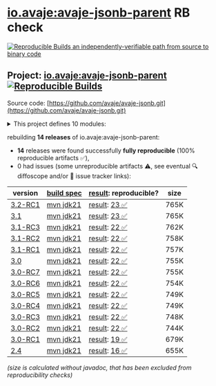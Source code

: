 [io.avaje:avaje-jsonb-parent](https://central.sonatype.com/artifact/io.avaje/avaje-jsonb-parent/versions) RB check
=======

[![Reproducible Builds](https://reproducible-builds.org/images/logos/rb.svg) an independently-verifiable path from source to binary code](https://reproducible-builds.org/)

## Project: [io.avaje:avaje-jsonb-parent](https://central.sonatype.com/artifact/io.avaje/avaje-jsonb-parent/versions) [![Reproducible Builds](https://img.shields.io/endpoint?url=https://raw.githubusercontent.com/jvm-repo-rebuild/reproducible-central/master/content/io/avaje/jsonb/badge.json)](https://github.com/jvm-repo-rebuild/reproducible-central/blob/master/content/io/avaje/jsonb/README.md)

Source code: [https://github.com/avaje/avaje-jsonb.git](https://github.com/avaje/avaje-jsonb.git)

<details><summary>This project defines 10 modules:</summary>

* [io.avaje:avaje-json](https://central.sonatype.com/artifact/io.avaje/avaje-json/overview)
* [io.avaje:avaje-json-core](https://central.sonatype.com/artifact/io.avaje/avaje-json-core/overview)
* [io.avaje:avaje-json-node](https://central.sonatype.com/artifact/io.avaje/avaje-json-node/overview)
* [io.avaje:avaje-jsonb](https://central.sonatype.com/artifact/io.avaje/avaje-jsonb/overview)
* [io.avaje:avaje-jsonb-bom](https://central.sonatype.com/artifact/io.avaje/avaje-jsonb-bom/overview)
* [io.avaje:avaje-jsonb-generator](https://central.sonatype.com/artifact/io.avaje/avaje-jsonb-generator/overview)
* [io.avaje:avaje-jsonb-inject-plugin](https://central.sonatype.com/artifact/io.avaje/avaje-jsonb-inject-plugin/overview)
* [io.avaje:avaje-jsonb-jackson](https://central.sonatype.com/artifact/io.avaje/avaje-jsonb-jackson/overview)
* [io.avaje:avaje-jsonb-parent](https://central.sonatype.com/artifact/io.avaje/avaje-jsonb-parent/overview)
* [io.avaje:avaje-jsonb-spring-starter](https://central.sonatype.com/artifact/io.avaje/avaje-jsonb-spring-starter/overview)
</details>

rebuilding **14 releases** of io.avaje:avaje-jsonb-parent:
- **14** releases were found successfully **fully reproducible** (100% reproducible artifacts :white_check_mark:),
- 0 had issues (some unreproducible artifacts :warning:, see eventual :mag: diffoscope and/or :memo: issue tracker links):

| version | [build spec](/BUILDSPEC.md) | [result](https://reproducible-builds.org/docs/jvm/): reproducible? | size |
| -- | --------- | ------ | -- |
| [3.2-RC1](https://central.sonatype.com/artifact/io.avaje/avaje-jsonb-parent/3.2-RC1/pom) | [mvn jdk21](avaje-jsonb-3.2-RC1.buildspec) | [result](avaje-jsonb-parent-3.2-RC1.buildinfo): [23 :white_check_mark: ](avaje-jsonb-parent-3.2-RC1.buildcompare) | 765K |
| [3.1](https://central.sonatype.com/artifact/io.avaje/avaje-jsonb-parent/3.1/pom) | [mvn jdk21](avaje-jsonb-3.1.buildspec) | [result](avaje-jsonb-parent-3.1.buildinfo): [23 :white_check_mark: ](avaje-jsonb-parent-3.1.buildcompare) | 765K |
| [3.1-RC3](https://central.sonatype.com/artifact/io.avaje/avaje-jsonb-parent/3.1-RC3/pom) | [mvn jdk21](avaje-jsonb-3.1-RC3.buildspec) | [result](avaje-jsonb-parent-3.1-RC3.buildinfo): [22 :white_check_mark: ](avaje-jsonb-parent-3.1-RC3.buildcompare) | 762K |
| [3.1-RC2](https://central.sonatype.com/artifact/io.avaje/avaje-jsonb-parent/3.1-RC2/pom) | [mvn jdk21](avaje-jsonb-3.1-RC2.buildspec) | [result](avaje-jsonb-parent-3.1-RC2.buildinfo): [22 :white_check_mark: ](avaje-jsonb-parent-3.1-RC2.buildcompare) | 758K |
| [3.1-RC1](https://central.sonatype.com/artifact/io.avaje/avaje-jsonb-parent/3.1-RC1/pom) | [mvn jdk21](avaje-jsonb-3.1-RC1.buildspec) | [result](avaje-jsonb-parent-3.1-RC1.buildinfo): [22 :white_check_mark: ](avaje-jsonb-parent-3.1-RC1.buildcompare) | 757K |
| [3.0](https://central.sonatype.com/artifact/io.avaje/avaje-jsonb-parent/3.0/pom) | [mvn jdk21](avaje-jsonb-3.0.buildspec) | [result](avaje-jsonb-parent-3.0.buildinfo): [22 :white_check_mark: ](avaje-jsonb-parent-3.0.buildcompare) | 755K |
| [3.0-RC7](https://central.sonatype.com/artifact/io.avaje/avaje-jsonb-parent/3.0-RC7/pom) | [mvn jdk21](avaje-jsonb-3.0-RC7.buildspec) | [result](avaje-jsonb-parent-3.0-RC7.buildinfo): [22 :white_check_mark: ](avaje-jsonb-parent-3.0-RC7.buildcompare) | 755K |
| [3.0-RC6](https://central.sonatype.com/artifact/io.avaje/avaje-jsonb-parent/3.0-RC6/pom) | [mvn jdk21](avaje-jsonb-3.0-RC6.buildspec) | [result](avaje-jsonb-parent-3.0-RC6.buildinfo): [22 :white_check_mark: ](avaje-jsonb-parent-3.0-RC6.buildcompare) | 754K |
| [3.0-RC5](https://central.sonatype.com/artifact/io.avaje/avaje-jsonb-parent/3.0-RC5/pom) | [mvn jdk21](avaje-jsonb-3.0-RC5.buildspec) | [result](avaje-jsonb-parent-3.0-RC5.buildinfo): [22 :white_check_mark: ](avaje-jsonb-parent-3.0-RC5.buildcompare) | 749K |
| [3.0-RC4](https://central.sonatype.com/artifact/io.avaje/avaje-jsonb-parent/3.0-RC4/pom) | [mvn jdk21](avaje-jsonb-3.0-RC4.buildspec) | [result](avaje-jsonb-parent-3.0-RC4.buildinfo): [22 :white_check_mark: ](avaje-jsonb-parent-3.0-RC4.buildcompare) | 749K |
| [3.0-RC3](https://central.sonatype.com/artifact/io.avaje/avaje-jsonb-parent/3.0-RC3/pom) | [mvn jdk21](avaje-jsonb-3.0-RC3.buildspec) | [result](avaje-jsonb-parent-3.0-RC3.buildinfo): [22 :white_check_mark: ](avaje-jsonb-parent-3.0-RC3.buildcompare) | 748K |
| [3.0-RC2](https://central.sonatype.com/artifact/io.avaje/avaje-jsonb-parent/3.0-RC2/pom) | [mvn jdk21](avaje-jsonb-3.0-RC2.buildspec) | [result](avaje-jsonb-parent-3.0-RC2.buildinfo): [22 :white_check_mark: ](avaje-jsonb-parent-3.0-RC2.buildcompare) | 744K |
| [3.0-RC1](https://central.sonatype.com/artifact/io.avaje/avaje-jsonb-parent/3.0-RC1/pom) | [mvn jdk21](avaje-jsonb-3.0-RC1.buildspec) | [result](avaje-jsonb-parent-3.0-RC1.buildinfo): [19 :white_check_mark: ](avaje-jsonb-parent-3.0-RC1.buildcompare) | 679K |
| [2.4](https://central.sonatype.com/artifact/io.avaje/avaje-jsonb-parent/2.4/pom) | [mvn jdk21](avaje-jsonb-2.4.buildspec) | [result](avaje-jsonb-parent-2.4.buildinfo): [16 :white_check_mark: ](avaje-jsonb-parent-2.4.buildcompare) | 655K |

<i>(size is calculated without javadoc, that has been excluded from reproducibility checks)</i>
